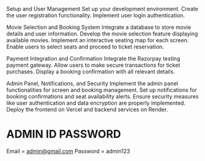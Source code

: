 Setup and User Management
Set up your development environment.
Create the user registration functionality.
Implement user login authentication.

Movie Selection and Booking System
Integrate a database to store movie details and user information.
Develop the movie selection feature displaying available movies.
Implement an interactive seating map for each screen.
Enable users to select seats and proceed to ticket reservation.

Payment Integration and Confirmation
Integrate the Razorpay testing payment gateway.
Allow users to make secure transactions for ticket purchases.
Display a booking confirmation with all relevant details.

Admin Panel, Notifications, and Security
Implement the admin panel functionalities for screen and booking management.
Set up notifications for booking confirmations and seat availability alerts.
Ensure security measures like user authentication and data encryption are properly implemented.
Deploy the frontend on Vercel and backend services on Render.




# ADMIN ID PASSWORD

Email = admin@gmail.com
Password = admin123
